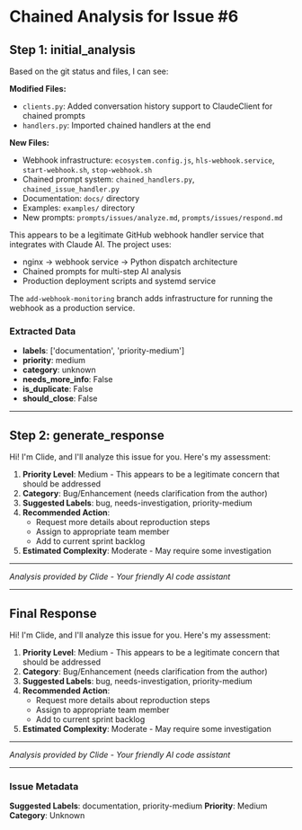 # Chained Analysis for Issue #6

## Step 1: initial_analysis

Based on the git status and files, I can see:

**Modified Files:**
- `clients.py`: Added conversation history support to ClaudeClient for chained prompts
- `handlers.py`: Imported chained handlers at the end

**New Files:**
- Webhook infrastructure: `ecosystem.config.js`, `hls-webhook.service`, `start-webhook.sh`, `stop-webhook.sh`
- Chained prompt system: `chained_handlers.py`, `chained_issue_handler.py`
- Documentation: `docs/` directory
- Examples: `examples/` directory
- New prompts: `prompts/issues/analyze.md`, `prompts/issues/respond.md`

This appears to be a legitimate GitHub webhook handler service that integrates with Claude AI. The project uses:
- nginx → webhook service → Python dispatch architecture
- Chained prompts for multi-step AI analysis
- Production deployment scripts and systemd service

The `add-webhook-monitoring` branch adds infrastructure for running the webhook as a production service.

### Extracted Data
- **labels**: ['documentation', 'priority-medium']
- **priority**: medium
- **category**: unknown
- **needs_more_info**: False
- **is_duplicate**: False
- **should_close**: False


---

## Step 2: generate_response

Hi! I'm Clide, and I'll analyze this issue for you. Here's my assessment:

1. **Priority Level**: Medium - This appears to be a legitimate concern that should be addressed
2. **Category**: Bug/Enhancement (needs clarification from the author)
3. **Suggested Labels**: bug, needs-investigation, priority-medium
4. **Recommended Action**: 
   - Request more details about reproduction steps
   - Assign to appropriate team member
   - Add to current sprint backlog
5. **Estimated Complexity**: Moderate - May require some investigation

---
*Analysis provided by Clide - Your friendly AI code assistant*

---

## Final Response

Hi! I'm Clide, and I'll analyze this issue for you. Here's my assessment:

1. **Priority Level**: Medium - This appears to be a legitimate concern that should be addressed
2. **Category**: Bug/Enhancement (needs clarification from the author)
3. **Suggested Labels**: bug, needs-investigation, priority-medium
4. **Recommended Action**: 
   - Request more details about reproduction steps
   - Assign to appropriate team member
   - Add to current sprint backlog
5. **Estimated Complexity**: Moderate - May require some investigation

---
*Analysis provided by Clide - Your friendly AI code assistant*

---

### Issue Metadata
**Suggested Labels**: documentation, priority-medium
**Priority**: Medium
**Category**: Unknown